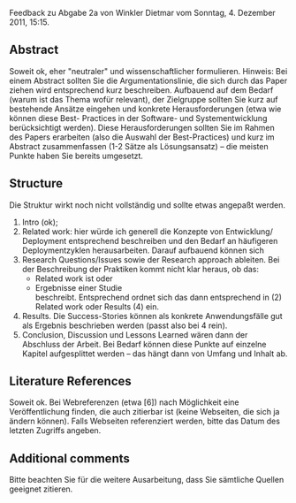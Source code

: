 Feedback zu Abgabe 2a von Winkler Dietmar vom Sonntag, 4. Dezember 2011, 15:15.


## Abstract ##

Soweit ok, eher "neutraler" und wissenschaftlicher formulieren. Hinweis: Bei
einem Abstract sollten Sie die Argumentationslinie, die sich durch das Paper
ziehen wird entsprechend kurz beschreiben. Aufbauend auf dem Bedarf (warum ist
das Thema wofür relevant), der Zielgruppe sollten Sie kurz auf bestehende
Ansätze eingehen und konkrete Herausforderungen (etwa wie können diese Best-
Practices in der Software- und Systementwicklung berücksichtigt werden). Diese
Herausforderungen sollten Sie im Rahmen des Papers erarbeiten (also die
Auswahl der Best-Practices) und kurz im Abstract zusammenfassen (1-2 Sätze als
Lösungsansatz) – die meisten Punkte haben Sie bereits umgesetzt.


## Structure ##

Die Struktur wirkt noch nicht vollständig und sollte etwas angepaßt werden.

1. Intro (ok);
2. Related work: hier würde ich generell die Konzepte von Entwicklung/
   Deployment entsprechend beschreiben und den Bedarf an häufigeren
   Deploymentzyklen herausarbeiten. Darauf aufbauend können sich
3. Research Questions/Issues sowie der Research approach ableiten. Bei der
   Beschreibung der Praktiken kommt nicht klar heraus, ob das:
      * Related work ist oder
      * Ergebnisse einer Studie  
   beschreibt. Entsprechend ordnet sich das dann entsprechend in (2) Related
   work oder Results (4) ein.
4. Results. Die Success-Stories können als konkrete Anwendungsfälle gut als
   Ergebnis beschrieben werden (passt also bei 4 rein).
5. Conclusion, Discussion und Lessons Learned wären dann der Abschluss der
   Arbeit. Bei Bedarf können diese Punkte auf einzelne Kapitel aufgesplittet
   werden – das hängt dann von Umfang und Inhalt ab.


## Literature References ##

Soweit ok. Bei Webreferenzen (etwa [6]) nach Möglichkeit eine Veröffentlichung
finden, die auch zitierbar ist (keine Webseiten, die sich ja ändern können).
Falls Webseiten referenziert werden, bitte das Datum des letzten Zugriffs
angeben.


## Additional comments ##

Bitte beachten Sie für die weitere Ausarbeitung, dass Sie sämtliche Quellen
geeignet zitieren.

